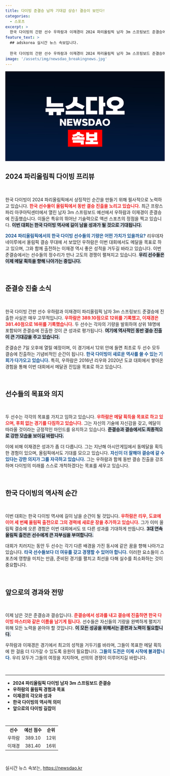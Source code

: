 ```yaml
---
title: 다이빙 준결승 남자 기대감 상승! 결승이 보인다!
categories:
  - 스포츠
excerpt: >
  한국 다이빙의 간판 선수 우하람과 이재경이 2024 파리올림픽 남자 3m 스프링보드 준결승에 진출! 두 선수는 동반 결승 진출을 목표로 메달 사냥에 나선다. 파리에서의 새로운 역사를 기대하세요!
feature_text: >
  ## adskorea 실시간 뉴스 속보입니다.

  한국 다이빙의 간판 선수 우하람과 이재경이 2024 파리올림픽 남자 3m 스프링보드 준결승에 진출! 두 선수는 동반 결승 진출을 목표로 메달 사냥에 나선다. 파리에서의 새로운 역사를 기대하세요!
image: '/assets/img/newsdao_breakingnews.jpg'
---
```


<p><img src="/assets/img/newsdao_breakingnews.jpg" alt="adskorea 속보" /></p>

<h2 data-ke-size="size26">2024 파리올림픽 다이빙 프리뷰</h2>

<p data-ke-size="size16">&nbsp;</p>

<p>한국 다이빙이 2024 파리올림픽에서 상징적인 순간을 만들기 위해 필사적으로 노력하고 있습니다. <b><span style="color: #ee2323;">한국 선수들이 올림픽에서 동반 결승 진출을 노리고 있습니다.</span></b> 최근 프랑스 파리 아쿠아틱센터에서 열린 남자 3m 스프링보드 예선에서 우하람과 이재경이 준결승에 진출했습니다. 이들은 특유의 뛰어난 기술력으로 액션 스포츠의 정점을 찍고 있습니다. <b><span style="background-color: #21538527;">이번 대회는 한국 다이빙 역사에 길이 남을 성과가 될 것으로 기대됩니다.</span></b></p>

<p><b><span style="color: #1a5490;">2024 파리올림픽에서의 한국 다이빙 선수들의 기량은 어떤 가치가 있을까요?</span></b> 리우데자네이루에서 올림픽 결승 무대에 서 보았던 우하람은 이번 대회에서도 메달을 목표로 하고 있으며, 그와 함께 출전하는 이재경 역시 좋은 성적을 거두길 바라고 있습니다. 이번 준결승에서는 선수들의 정수리가 만나 고도의 경쟁이 펼쳐지고 있습니다. <b><span style="background-color: #21538527;">우리 선수들은 이제 메달 획득을 향해 나아가는 중입니다.</span></b></p>

<p data-ke-size="size16">&nbsp;</p>

<h2 data-ke-size="size26">준결승 진출 소식</h2>

<p data-ke-size="size16">&nbsp;</p>

<p>한국 다이빙 간판 선수 우하람과 이재경이 파리올림픽 남자 3m 스프링보드 준결승에 진출한 사실은 매우 고무적입니다. <b><span style="color: #ee2323;">우하람은 389.10점으로 12위를 기록했고, 이재경은 381.40점으로 16위를 기록했습니다.</span></b> 두 선수는 각자의 기량을 발휘하여 상위 18명에 포함되어 준결승에 진출한 것이 큰 성과로 평가됩니다. <b><span style="background-color: #21538527;">여기에 역사적인 동반 결승 진출이 큰 기대감을 주고 있습니다.</span></b></p>

<p>준결승은 7일 오후에 열릴 예정이며, 이 경기에서 12위 안에 들면 최초로 두 선수 모두 결승에 진출하는 기념비적인 순간이 됩니다. <b><span style="color: #1a5490;">한국 다이빙이 새로운 역사를 쓸 수 있는 기회가 다가오고 있습니다.</span></b> 특히, 우하람은 2016년 리우와 2020년 도쿄 대회에서 쌓아온 경험을 통해 이번 대회에서 메달권 진입을 목표로 하고 있습니다. </p>

<p data-ke-size="size16">&nbsp;</p>

<h2 data-ke-size="size26">선수들의 목표와 의지</h2>

<p data-ke-size="size16">&nbsp;</p>

<p>두 선수는 각각의 목표를 가지고 임하고 있습니다. <b><span style="color: #ee2323;">우하람은 메달 획득을 목표로 하고 있으며, 후회 없는 경기를 다짐하고 있습니다.</span></b> 그는 자신의 기술에 자신감을 갖고, 메달이 따라올 것이라는 긍정적인 마인드를 유지하고 있습니다. <b><span style="background-color: #21538527;">준결승과 결승에서도 최종적으로 강한 모습을 보이길 바랍니다.</span></b></p>

<p>이에 비해 이재경은 성과가 좀 더 다릅니다. 그는 지난해 아시안게임에서 동메달을 획득한 경험이 있으며, 올림픽에서도 기대를 모으고 있습니다. <b><span style="color: #1a5490;">자신이 더 잘해야 결승에 갈 수 있다는 강한 의지가 그를 자극하고 있습니다.</span></b> 그는 우하람과 함께 동반 결승 진출을 강조하며 다이빙의 미래를 스스로 개척하겠다는 목표를 세우고 있습니다.</p>

<p data-ke-size="size16">&nbsp;</p>

<h2 data-ke-size="size26">한국 다이빙의 역사적 순간</h2>

<p data-ke-size="size16">&nbsp;</p>

<p>이번 대회는 한국 다이빙 역사에 길이 남을 순간이 될 것입니다. <b><span style="color: #ee2323;">우하람은 리우, 도쿄에 이어 세 번째 올림픽 출전으로 그의 경력에 새로운 장을 추가하고 있습니다.</span></b> 그가 이미 올림픽 결승에 오른 경험은 이번 대회에서도 또 다른 성과를 기대하게 만듭니다. <b><span style="background-color: #21538527;">3대 연속 올림픽 출전은 선수에게 큰 자부심을 부여합니다.</span></b></p>

<p>대회가 치러지는 동안 두 선수는 각기 다른 배경을 가진 동시에 같은 꿈을 향해 나아가고 있습니다. <b><span style="color: #1a5490;">타국 선수들보다 더 여유를 갖고 경쟁할 수 있어야 합니다.</span></b> 이러한 요소들이 스포츠에 영향을 미치는 만큼, 준비된 경기를 펼치고 최선을 다해 실수를 최소화하는 것이 중요합니다.</p>

<p data-ke-size="size16">&nbsp;</p>

<h2 data-ke-size="size26">앞으로의 경과와 전망</h2>

<p data-ke-size="size16">&nbsp;</p>

<p>이제 남은 것은 준결승과 결승입니다. <b><span style="color: #ee2323;">준결승에서 성과를 내고 결승에 진출하면 한국 다이빙 마스터와 같은 이름을 남기게 됩니다.</span></b> 선수들은 자신들의 기량을 완벽하게 펼치기 위해 모든 노력을 쏟아야 할 것입니다. <b><span style="background-color: #21538527;">이 모든 성공을 위해서는 훈련과 노력이 필요합니다.</span></b></p>

<p>우하람과 이재경은 경기에서 최고의 성적을 거두기를 바라며, 그들이 목표한 메달 획득에 한 걸음 더 다가갈 수 있도록 응원이 필요합니다. <b><span style="color: #1a5490;">그들의 도전은 이제 시작에 불과합니다.</span></b> 우리 모두가 그들의 여정을 지지하며, 선의의 경쟁이 이루어지길 바랍니다.</p>

<p data-ke-size="size16">&nbsp;</p>

<hr />

<ul>
    <li><b>2024 파리올림픽 다이빙 남자 3m 스프링보드 준결승</b></li>
    <li><b>우하람의 올림픽 경험과 목표</b></li>
    <li><b>이재경의 각오와 성과</b></li>
    <li><b>한국 다이빙의 역사적 의미</b></li>
    <li><b>앞으로의 다이빙 길잡이</b></li>
</ul>

<p data-ke-size="size16">&nbsp;</p>

<table style="width: 100%;">
    <tr>
        <td style="text-align: center; height: 17px;"><b>선수</b></td>
        <td style="text-align: center; height: 17px;"><b>예선 점수</b></td>
        <td style="text-align: center; height: 17px;"><b>순위</b></td>
    </tr>
    <tr>
        <td style="text-align: center; height: 17px;">우하람</td>
        <td style="text-align: center; height: 17px;">389.10</td>
        <td style="text-align: center; height: 17px;">12위</td>
    </tr>
    <tr>
        <td style="text-align: center; height: 17px;">이재경</td>
        <td style="text-align: center; height: 17px;">381.40</td>
        <td style="text-align: center; height: 17px;">16위</td>
    </tr>
</table>

<p data-ke-size="size16">&nbsp;</p>
실시간 뉴스 속보는, <a href="https://newsdao.kr" rel="dofollow">https://newsdao.kr</a>


